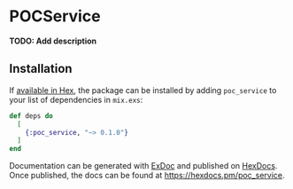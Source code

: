 # POCService

**TODO: Add description**

## Installation

If [available in Hex](https://hex.pm/docs/publish), the package can be installed
by adding `poc_service` to your list of dependencies in `mix.exs`:

```elixir
def deps do
  [
    {:poc_service, "~> 0.1.0"}
  ]
end
```

Documentation can be generated with [ExDoc](https://github.com/elixir-lang/ex_doc)
and published on [HexDocs](https://hexdocs.pm). Once published, the docs can
be found at <https://hexdocs.pm/poc_service>.

